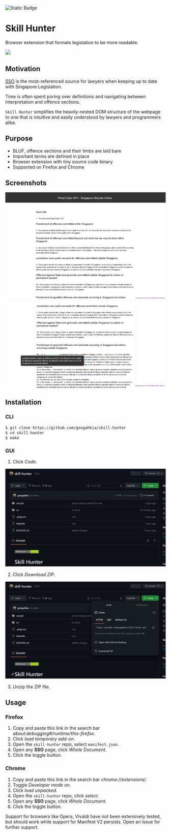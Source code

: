 ![Static Badge](https://img.shields.io/badge/skill_hunter_1.0-passing-green)

# Skill Hunter

Browser extension that formats legislation to be more readable.

![](https://i.redd.it/531lsuu5cj081.jpg)

## Motivation

[SSO](https://sso.agc.gov.sg/) is the most-referenced source for lawyers when keeping up to date with Singapore Legislation.

Time is often spent poring over definitions and navigating between interpretation and offence sections.

`Skill Hunter` simplifies the heavily-nested DOM structure of the webpage to one that is intuitive and easily understood by lawyers and programmers alike.

## Purpose

* BLUF, offence sections and their limbs are laid bare
* Important terms are defined in place
* Browser extension with tiny source code binary
* Supported on Firefox and Chrome

## Screenshots

![](sample/skill-hunter-screenshot-1.png)

![](sample/skill-hunter-screenshot-2.png)

## Installation

### CLI

```console
$ git clone https://github.com/gongahkia/skill-hunter
$ cd skill-hunter
$ make
```

### GUI

1. Click *Code*.

![](sample/skill-hunter-installation-1.png)

2. Click *Download ZIP*.

![](sample/skill-hunter-installation-2.png)

3. Unzip the ZIP file.

## Usage

### Firefox

1. Copy and paste this link in the search bar *about:debugging#/runtime/this-firefox*.
2. Click *load temporary add-on*.
3. Open the `skill-hunter` repo, select `manifest.json`.
4. Open any **SSO** page, click *Whole Document*.
5. Click the toggle button.

### Chrome

1. Copy and paste this link in the search bar *chrome://extensions/*.
2. Toggle *Developer mode* on.
3. Click *load unpacked*.
4. Open the `skill-hunter` repo, click *select*.
5. Open any **SSO** page, click *Whole Document*.
6. Click the toggle button.

Support for browsers like Opera, Vivaldi have not been extensively tested, but should work while support for Manifest V2 persists. Open an issue for further support.